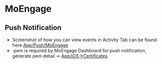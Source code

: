 # MoEngage

## Push Notification
- Screenshot of how you can view events in Activity Tab can be found here [App/Push/MoEngage](https://github.com/shanraisshan/Notes/tree/main/App/Push/Moengage)
- .pem is required by MoEngage Dashboard for push notification, generate pem detail -> [App/iOS->Certificates](https://github.com/shanraisshan/Notes/tree/main/App/iOS#-certificates-p8-vs-p12pem)
